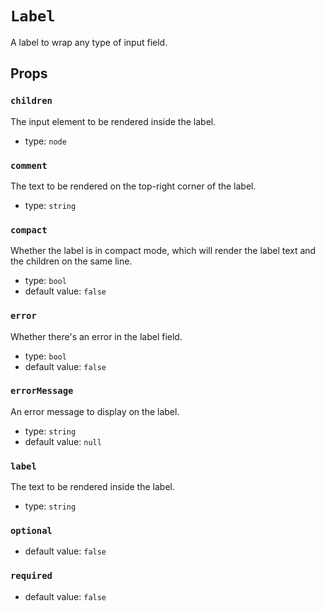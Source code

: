 `Label`
=======

A label to wrap any type of input field.

Props
-----

### `children`

The input element to be rendered inside the label.

- type: `node`


### `comment`

The text to be rendered on the top-right corner of the label.

- type: `string`


### `compact`

Whether the label is in compact mode, which will render the label text
and the children on the same line.

- type: `bool`
- default value: `false`


### `error`

Whether there's an error in the label field.

- type: `bool`
- default value: `false`


### `errorMessage`

An error message to display on the label.

- type: `string`
- default value: `null`


### `label`

The text to be rendered inside the label.

- type: `string`


### `optional`

- default value: `false`


### `required`

- default value: `false`

